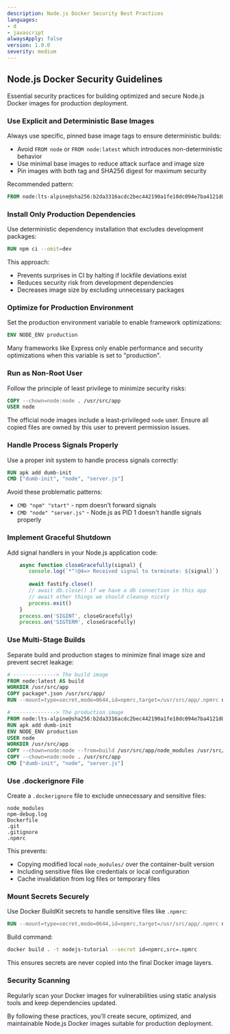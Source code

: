 ```yaml
---
description: Node.js Docker Security Best Practices
languages:
- d
- javascript
alwaysApply: false
version: 1.0.0
severity: medium
---
```


## Node.js Docker Security Guidelines

Essential security practices for building optimized and secure Node.js Docker images for production deployment.

### Use Explicit and Deterministic Base Images

Always use specific, pinned base image tags to ensure deterministic builds:
- Avoid `FROM node` or `FROM node:latest` which introduces non-deterministic behavior
- Use minimal base images to reduce attack surface and image size
- Pin images with both tag and SHA256 digest for maximum security

Recommended pattern:
```dockerfile
FROM node:lts-alpine@sha256:b2da3316acdc2bec442190a1fe10dc094e7ba4121d029cb32075ff59bb27390a
```

### Install Only Production Dependencies

Use deterministic dependency installation that excludes development packages:
```dockerfile
RUN npm ci --omit=dev
```

This approach:
- Prevents surprises in CI by halting if lockfile deviations exist
- Reduces security risk from development dependencies
- Decreases image size by excluding unnecessary packages

### Optimize for Production Environment

Set the production environment variable to enable framework optimizations:
```dockerfile
ENV NODE_ENV production
```

Many frameworks like Express only enable performance and security optimizations when this variable is set to "production".

### Run as Non-Root User

Follow the principle of least privilege to minimize security risks:
```dockerfile
COPY --chown=node:node . /usr/src/app
USER node
```

The official node images include a least-privileged `node` user. Ensure all copied files are owned by this user to prevent permission issues.

### Handle Process Signals Properly

Use a proper init system to handle process signals correctly:
```dockerfile
RUN apk add dumb-init
CMD ["dumb-init", "node", "server.js"]
```

Avoid these problematic patterns:
- `CMD "npm" "start"` - npm doesn't forward signals
- `CMD "node" "server.js"` - Node.js as PID 1 doesn't handle signals properly

### Implement Graceful Shutdown

Add signal handlers in your Node.js application code:
```javascript
    async function closeGracefully(signal) {
       console.log(`*^!@4=> Received signal to terminate: ${signal}`)
     
       await fastify.close()
       // await db.close() if we have a db connection in this app
       // await other things we should cleanup nicely
       process.exit()
    }
    process.on('SIGINT', closeGracefully)
    process.on('SIGTERM', closeGracefully)
```

### Use Multi-Stage Builds

Separate build and production stages to minimize final image size and prevent secret leakage:

```dockerfile
# --------------> The build image
FROM node:latest AS build
WORKDIR /usr/src/app
COPY package*.json /usr/src/app/
RUN --mount=type=secret,mode=0644,id=npmrc,target=/usr/src/app/.npmrc npm ci --omit=dev

# --------------> The production image
FROM node:lts-alpine@sha256:b2da3316acdc2bec442190a1fe10dc094e7ba4121d029cb32075ff59bb27390a
RUN apk add dumb-init
ENV NODE_ENV production
USER node
WORKDIR /usr/src/app
COPY --chown=node:node --from=build /usr/src/app/node_modules /usr/src/app/node_modules
COPY --chown=node:node . /usr/src/app
CMD ["dumb-init", "node", "server.js"]
```

### Use .dockerignore File

Create a `.dockerignore` file to exclude unnecessary and sensitive files:
```
node_modules
npm-debug.log
Dockerfile
.git
.gitignore
.npmrc
```

This prevents:
- Copying modified local `node_modules/` over the container-built version
- Including sensitive files like credentials or local configuration
- Cache invalidation from log files or temporary files

### Mount Secrets Securely

Use Docker BuildKit secrets to handle sensitive files like `.npmrc`:
```dockerfile
RUN --mount=type=secret,mode=0644,id=npmrc,target=/usr/src/app/.npmrc npm ci --omit=dev
```

Build command:
```bash
docker build . -t nodejs-tutorial --secret id=npmrc,src=.npmrc
```

This ensures secrets are never copied into the final Docker image layers.

### Security Scanning

Regularly scan your Docker images for vulnerabilities using static analysis tools and keep dependencies updated.

By following these practices, you'll create secure, optimized, and maintainable Node.js Docker images suitable for production deployment.